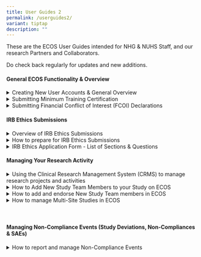 ```yaml
---
title: User Guides 2
permalink: /userguides2/
variant: tiptap
description: ""
---
```

<p>These are the ECOS User Guides intended for NHG &amp; NUHS Staff, and
our research Partners and Collaborators.</p>
<p>Do check back regularly for updates and new additions.</p>
<p></p>
<h4><strong>General ECOS Functionality &amp; Overview</strong></h4>
<div data-type="detailGroup" class="isomer-accordion isomer-accordion-white">
<details class="isomer-details">
<summary>Creating New User Accounts &amp; General Overview</summary>
<div data-type="detailsContent" class="isomer-details-content">
<p>This guidebook shows how new Public Healthcare Institutions (PHI) Users
can login and create their ECOS User Accounts. It also provides information
on the NHG Minimum Training requirements and orientates Users to the ECOS
interface and layout. (Last updated: 7 May 2024)</p>
<p><a href="/files/User Guides/General ECOS Functionality/ECOS_Creating_New_User_Accounts___General_Overview_7_May_2024.pdf" rel="noopener noreferrer nofollow" target="_blank">Download here</a>
</p>
<p></p>
</div>
</details>
<details class="isomer-details">
<summary>Submitting Minimum Training Certification</summary>
<div data-type="detailsContent" class="isomer-details-content">
<p>This guidebook will show ECOS Users how to access the Minimum Training
Module to upload their training certificates into their User Profile. (Last
updated: 7 May 2024)</p>
<p><a href="/files/User Guides/General ECOS Functionality/ECOS_Submitting_Min_Training_Certs_7_May_2024.pdf" rel="noopener noreferrer nofollow" target="_blank">Download here</a>
</p>
<p></p>
</div>
</details>
<details class="isomer-details">
<summary>Submitting Financial Conflict of Interest (FCOI) Declarations</summary>
<div data-type="detailsContent" class="isomer-details-content">
<p>This guidebook introduces the Financial Conflict of Interest (FCOI) Module
and shows how Users can submit their FCOI Declarations as well as responding
to queries from the FCOI Secretariat. (Last updated: 7 May 2024)</p>
<p><a href="/files/User Guides/General ECOS Functionality/ECOS_Submitting_FCOI_Declarations_7_May_2024.pdf" rel="noopener noreferrer nofollow" target="_blank">Download here</a>
</p>
<p></p>
</div>
</details>
</div>
<p></p>
<h4><strong>IRB Ethics Submissions</strong></h4>
<div data-type="detailGroup" class="isomer-accordion isomer-accordion-white">
<details class="isomer-details">
<summary>Overview of IRB Ethics Submissions</summary>
<div data-type="detailsContent" class="isomer-details-content">
<p>This Guidebook provides an overview and user-orientation to the Institutional
Review Board (IRB) Module. It explains the IRB submission process for new
Study Submissions and for the various reporting Forms for approved active
studies. (Last updated 9 May 2024)</p>
<p></p>
<p>Download here</p>
<p></p>
</div>
</details>
<details class="isomer-details">
<summary>How to prepare for IRB Ethics Submissions</summary>
<div data-type="detailsContent" class="isomer-details-content">
<p>This quick guide explains how to successfully prepare for an IRB submission,
in particular, by looking at the User Profiles, Minimum Training and FCOI
Declaration requirements. (Last updated: 13 August 2024)</p>
<p></p>
<p>Download here</p>
<p></p>
</div>
</details>
<details class="isomer-details">
<summary>IRB Ethics Application Form - List of Sections &amp; Questions</summary>
<div data-type="detailsContent" class="isomer-details-content">
<p>This guidebook provides a complete listing of all the Sections and Questions
in the IRB Application Form for reference so that researchers can draft
their IRB Application Form. (Last updated: 1 March 2024)</p>
<p></p>
<p>Download here</p>
<p></p>
</div>
</details>
</div>
<p></p>
<h4><strong>Managing Your Research Activity</strong></h4>
<div data-type="detailGroup" class="isomer-accordion isomer-accordion-white">
<details class="isomer-details">
<summary>Using the Clinical Research Management System (CRMS) to manage research
projects and activities</summary>
<div data-type="detailsContent" class="isomer-details-content">
<p>This guidebook introduces the new ECOS Clinical Research Management System
(CRMS) module which is a useful clinical research management tool at the
Site, Study and Institutional level.</p>
<p>&nbsp;</p>
<p>Researchers can use the CRMS module to record, track and manage their
respective clinical research projects and activities, including managing
the User Authorization List which controls user access to CRMS, IRB and
other modules for Study Team Roles (ie: Study Administrators, Collaborators,
Study Sponsor, etc). (Last updated: 21 May 2024)</p>
<p></p>
<p>Download here</p>
<p></p>
</div>
</details>
<details class="isomer-details">
<summary>How to Add New Study Team Members to your Study on ECOS</summary>
<div data-type="detailsContent" class="isomer-details-content">
<p>This quick guide explains how a Principal Investigator (PI) can add and
endorse/approve new Study Team Members via the Study’s User Authorization
List (UAL) in the ECOS Clinical Research Management System (CRMS) module
(Last updated: 7 June 2024)</p>
<p></p>
<p>Download here</p>
<p></p>
</div>
</details>
<details class="isomer-details">
<summary>How to add and endorse New Study Team members in ECOS</summary>
<div data-type="detailsContent" class="isomer-details-content">
<p>This quick guide explains how the current Team Members can add new Team
Members via the Study’s User Authorization List (UAL) in the ECOS Clinical
Research Management System (CRMS) module. (Last updated 24 June 2024)</p>
<p></p>
<p>Download here</p>
<p></p>
</div>
</details>
<details class="isomer-details">
<summary>How to manage Multi-Site Studies in ECOS</summary>
<div data-type="detailsContent" class="isomer-details-content">
<p>This quick guide explains how researchers can set up and manage multiple
Study Sites in ECOS by using the ECOS Clinical Research Management System
(CRMS) module (Last updated: 22 July 2024)</p>
<p></p>
<p>Download here</p>
<p></p>
</div>
</details>
</div>
<h4><br><br><strong>Managing Non-Compliance Events </strong>(Study Deviations, Non-Compliances &amp; SAEs)</h4>
<div data-type="detailGroup" class="isomer-accordion-group isomer-accordion isomer-accordion-white">
<details class="isomer-details">
<summary>How to report and manage Non-Compliance Events</summary>
<div data-type="detailsContent" class="isomer-details-content">
<p>This Guidebook provides Users with an overview of how Non-Compliance Events
(such as Study Deviations, Non-Compliance Events and Serious Adverse Events)
are to be reported, reviewed and processed in the ECOS system. (Last updated
1 August 2024)</p>
<p></p>
<p>Download here</p>
<p></p>
</div>
</details>
</div>
<p></p>
<p></p>
<p></p>